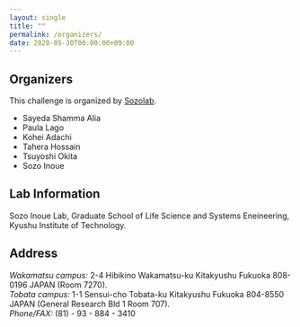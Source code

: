 ```yaml
---
layout: single
title: ""
permalink: /organizers/
date: 2020-05-30T00:00:00+09:00
---
```


## Organizers
This challenge is organized by [Sozolab](https://sozolab.jp/).
- Sayeda Shamma Alia
- Paula Lago
- Kohei Adachi
- Tahera Hossain
- Tsuyoshi Okita
- Sozo Inoue

## Lab Information
Sozo Inoue Lab, Graduate School of Life Science and Systems Eneineering, Kyushu Institute of Technology.

## Address
*Wakamatsu campus:* 2-4 Hibikino Wakamatsu-ku Kitakyushu Fukuoka 808-0196 JAPAN (Room 7270).  
*Tobata campus:* 1-1 Sensui-cho Tobata-ku Kitakyushu Fukuoka 804-8550 JAPAN (General Research Bld 1 Room 707).  
*Phone/FAX:* (81) - 93 - 884 - 3410
